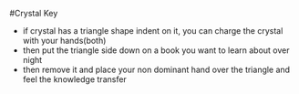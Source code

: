#Crystal Key
- if crystal has a triangle shape indent on it, you can charge the crystal with your hands(both) 
- then put the triangle side down on a book you want to learn about over night 
- then remove it and place your non dominant hand over the triangle and feel the knowledge transfer
